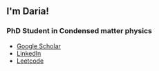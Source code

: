 ## I'm Daria!

### PhD Student in Condensed matter physics

- [Google Scholar](https://scholar.google.com/citations?user=BICBdKUAAAAJ)
- [LinkedIn](https://www.linkedin.com/in/daria-gazizova1/)
- [Leetcode](https://leetcode.com/dariagazizova1/)
